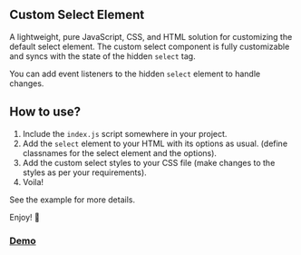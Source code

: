 ## Custom Select Element
A lightweight, pure JavaScript, CSS, and HTML solution for customizing the default select element. The custom select component is fully customizable and syncs with the state of the hidden `select` tag.

You can add event listeners to the hidden `select` element to handle changes.

## How to use?
1. Include the `index.js` script somewhere in your project.
2. Add the `select` element to your HTML with its options as usual. (define classnames for the 
select element and the options).
3. Add the custom select styles to your CSS file (make changes to the styles as per your requirements).
4. Voila!

See the example for more details.

Enjoy! 🎉

### [Demo](https://muratx10.github.io/custom-select-element/)
